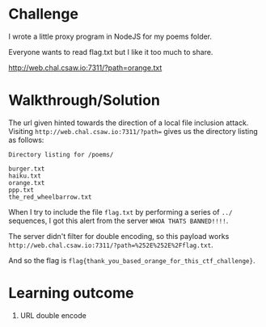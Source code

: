 # Challenge

I wrote a little proxy program in NodeJS for my poems folder.

Everyone wants to read flag.txt but I like it too much to share.

http://web.chal.csaw.io:7311/?path=orange.txt

# Walkthrough/Solution

The url given hinted towards the direction of a local file inclusion attack. Visiting `http://web.chal.csaw.io:7311/?path=` gives us the directory listing as follows:

```
Directory listing for /poems/

burger.txt
haiku.txt
orange.txt
ppp.txt
the_red_wheelbarrow.txt
```
When I try to include the file `flag.txt` by performing a series of `../` sequences, I got this alert from the server `WHOA THATS BANNED!!!!`.

The server didn't filter for double encoding, so this payload works `http://web.chal.csaw.io:7311/?path=%252E%252E%2Fflag.txt`.

And so the flag is `flag{thank_you_based_orange_for_this_ctf_challenge}`.

# Learning outcome
1. URL double encode
